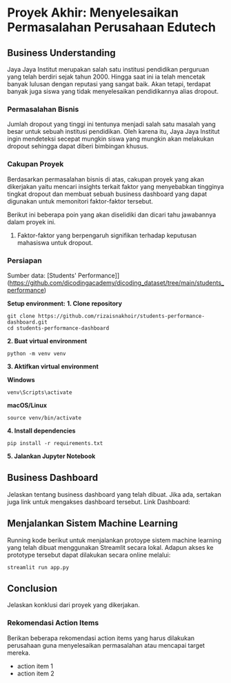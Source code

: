 # **Proyek Akhir: Menyelesaikan Permasalahan Perusahaan Edutech**

## **Business Understanding**
Jaya Jaya Institut merupakan salah satu institusi pendidikan perguruan yang telah berdiri sejak tahun 2000. Hingga saat ini ia telah mencetak banyak lulusan dengan reputasi yang sangat baik. Akan tetapi, terdapat banyak juga siswa yang tidak menyelesaikan pendidikannya alias dropout.

### **Permasalahan Bisnis**
Jumlah dropout yang tinggi ini tentunya menjadi salah satu masalah yang besar untuk sebuah institusi pendidikan. Oleh karena itu, Jaya Jaya Institut ingin mendeteksi secepat mungkin siswa yang mungkin akan melakukan dropout sehingga dapat diberi bimbingan khusus.

### **Cakupan Proyek**
Berdasarkan permasalahan bisnis di atas, cakupan proyek yang akan dikerjakan yaitu mencari insights terkait faktor yang menyebabkan tingginya tingkat dropout dan membuat sebuah business dashboard yang dapat digunakan untuk memonitori faktor-faktor tersebut. 

Berikut ini beberapa poin yang akan diselidiki dan dicari tahu jawabannya dalam proyek ini.
1. Faktor-faktor yang berpengaruh signifikan terhadap keputusan mahasiswa untuk dropout.

### **Persiapan**

Sumber data: [Students' Performance]](https://github.com/dicodingacademy/dicoding_dataset/tree/main/students_performance)

**Setup environment:**
**1. Clone repository**
```
git clone https://github.com/rizaisnakhoir/students-performance-dashboard.git
cd students-performance-dashboard
```

**2. Buat virtual environment**
```
python -m venv venv
```

**3. Aktifkan virtual environment**

**Windows**
```
venv\Scripts\activate
```
**macOS/Linux**
```
source venv/bin/activate
```

**4. Install dependencies**
```
pip install -r requirements.txt
```

**5. Jalankan Jupyter Notebook**

## Business Dashboard
Jelaskan tentang business dashboard yang telah dibuat. Jika ada, sertakan juga link untuk mengakses dashboard tersebut.
Link Dashboard:

## Menjalankan Sistem Machine Learning
Running kode berikut untuk menjalankan protoype sistem machine learning yang telah dibuat menggunakan Streamlit secara lokal. Adapun akses ke prototype tersebut dapat dilakukan secara online melalui: 
```
streamlit run app.py
```

## Conclusion
Jelaskan konklusi dari proyek yang dikerjakan.

### Rekomendasi Action Items
Berikan beberapa rekomendasi action items yang harus dilakukan perusahaan guna menyelesaikan permasalahan atau mencapai target mereka.
- action item 1
- action item 2